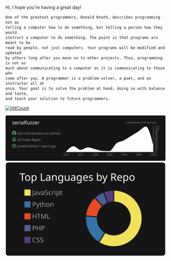 Hi, I hope you're having a great day! 


```
One of the greatest programmers, Donald Knuth, describes programming not as
telling a computer how to do something, but telling a person how they would
instruct a computer to do something. The point is that programs are meant to be
read by people, not just computers. Your programs will be modified and updated
by others long after you move on to other projects. Thus, programming is not as
much about communicating to a computer as it is communicating to those who
come after you. A programmer is a problem-solver, a poet, and an instructor all at
once. Your goal is to solve the problem at hand, doing so with balance and taste,
and teach your solution to future programmers.
```




[![HitCount](https://hits.dwyl.com/serialfuzzer/serialfuzzer.svg?style=flat-square)](http://hits.dwyl.com/serialfuzzer/serialfuzzer)




[![](https://raw.githubusercontent.com/serialfuzzer/stats/master/profile-summary-card-output/dark/0-profile-details.svg)](https://github.com/vn7n24fzkq/github-profile-summary-cards)
[![](https://raw.githubusercontent.com/serialfuzzer/stats/master/profile-summary-card-output/dark/1-repos-per-language.svg)](https://github.com/vn7n24fzkq/github-profile-summary-cards) 
